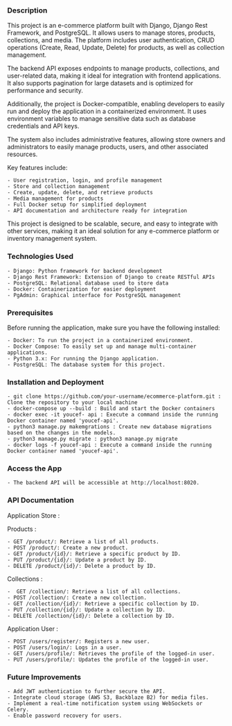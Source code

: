 ### Description 
This project is an e-commerce platform built with Django, Django Rest Framework, and PostgreSQL. It allows users to manage stores, products, collections, and media. The platform includes user authentication, CRUD operations (Create, Read, Update, Delete) for products, as well as collection management.

The backend API exposes endpoints to manage products, collections, and user-related data, making it ideal for integration with frontend applications. It also supports pagination for large datasets and is optimized for performance and security.

Additionally, the project is Docker-compatible, enabling developers to easily run and deploy the application in a containerized environment. It uses environment variables to manage sensitive data such as database credentials and API keys.

The system also includes administrative features, allowing store owners and administrators to easily manage products, users, and other associated resources.

Key features include:

    - User registration, login, and profile management
    - Store and collection management
    - Create, update, delete, and retrieve products
    - Media management for products
    - Full Docker setup for simplified deployment
    - API documentation and architecture ready for integration

This project is designed to be scalable, secure, and easy to integrate with other services, making it an ideal solution for any e-commerce platform or inventory management system. 
### Technologies Used 
    - Django: Python framework for backend development
    - Django Rest Framework: Extension of Django to create RESTful APIs
    - PostgreSQL: Relational database used to store data
    - Docker: Containerization for easier deployment
    - PgAdmin: Graphical interface for PostgreSQL management 
### Prerequisites 
Before running the application, make sure you have the following installed:

    - Docker: To run the project in a containerized environment.
    - Docker Compose: To easily set up and manage multi-container applications.
    - Python 3.x: For running the Django application.
    - PostgreSQL: The database system for this project. 

### Installation and Deployment 
    - git clone https://github.com/your-username/ecommerce-platform.git : Clone the repository to your local machine 
    - docker-compose up --build : Build and start the Docker containers
    - docker exec -it youcef- api : Execute a command inside the running Docker container named 'youcef-api'. 
    - python3 manage.py makemgrations : Create new database migrations based on the changes in the models.
    - python3 manage.py migrate : python3 manage.py migrate
    - docker logs -f youcef-api : Execute a command inside the running Docker container named 'youcef-api'.

### Access the App 
    - The backend API will be accessible at http://localhost:8020. 

### API Documentation  

Application Store :

Products :

    - GET /product/: Retrieve a list of all products.
    - POST /product/: Create a new product.
    - GET /product/{id}/: Retrieve a specific product by ID.
    - PUT /product/{id}/: Update a product by ID.
    - DELETE /product/{id}/: Delete a product by ID.  

Collections :

    -  GET /collection/: Retrieve a list of all collections.
    - POST /collection/: Create a new collection.
    - GET /collection/{id}/: Retrieve a specific collection by ID.
    - PUT /collection/{id}/: Update a collection by ID.
    - DELETE /collection/{id}/: Delete a collection by ID.  

Application User :

    - POST /users/register/: Registers a new user.
    - POST /users/login/: Logs in a user.
    - GET /users/profile/: Retrieves the profile of the logged-in user.
    - PUT /users/profile/: Updates the profile of the logged-in user. 

### Future Improvements

    - Add JWT authentication to further secure the API.
    - Integrate cloud storage (AWS S3, Backblaze B2) for media files.
    - Implement a real-time notification system using WebSockets or Celery.
    - Enable password recovery for users.